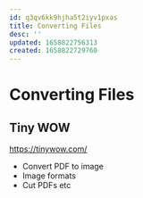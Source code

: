 ```yaml
---
id: q3qv6kk9hjha5t2iyv1pxas
title: Converting Files
desc: ''
updated: 1658822756313
created: 1658822729760
---
```

# Converting Files

## Tiny WOW

https://tinywow.com/

- Convert PDF to image
- Image formats
- Cut PDFs etc
